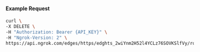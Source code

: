 <!-- Code generated for API Clients. DO NOT EDIT. -->

#### Example Request

```bash
curl \
-X DELETE \
-H "Authorization: Bearer {API_KEY}" \
-H "Ngrok-Version: 2" \
https://api.ngrok.com/edges/https/edghts_2wiYnm2H52l4YCLz76SOVKSlfVy/routes/edghtsrt_2wiYnnkQUZppdyOjzTYNAtuM7DA/ip_restriction
```
